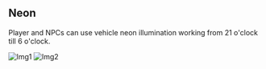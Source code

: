 ## Neon
Player and NPCs can use vehicle neon illumination working from 21 o'clock till 6 o'clock.

![Img1](http://i.imgur.com/oGL1qvv.png) ![Img2](http://i.imgur.com/Suys7u8.png)